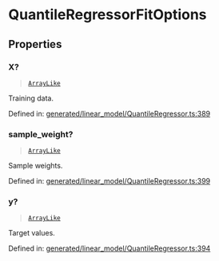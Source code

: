 # QuantileRegressorFitOptions

## Properties

### X?

> [`ArrayLike`](../types/ArrayLike.md)

Training data.

Defined in:  [generated/linear\_model/QuantileRegressor.ts:389](https://github.com/transitive-bullshit/scikit-learn-ts/blob/b59c1ff/packages/sklearn/src/generated/linear_model/QuantileRegressor.ts#L389)

### sample\_weight?

> [`ArrayLike`](../types/ArrayLike.md)

Sample weights.

Defined in:  [generated/linear\_model/QuantileRegressor.ts:399](https://github.com/transitive-bullshit/scikit-learn-ts/blob/b59c1ff/packages/sklearn/src/generated/linear_model/QuantileRegressor.ts#L399)

### y?

> [`ArrayLike`](../types/ArrayLike.md)

Target values.

Defined in:  [generated/linear\_model/QuantileRegressor.ts:394](https://github.com/transitive-bullshit/scikit-learn-ts/blob/b59c1ff/packages/sklearn/src/generated/linear_model/QuantileRegressor.ts#L394)
